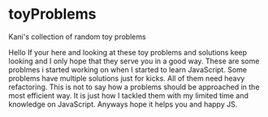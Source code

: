 # toyProblems
Kani's collection of random toy problems

Hello
If your here and looking at these toy problems and solutions keep looking and I only hope that they serve you in a good way.
These are some problmes i started working on when I started to learn JavaScript.
Some problems have multiple solutions just for kicks.
All of them need heavy refactoring.
This is not to say how a problems should be approached in the most efficient way.
It is just how I tackled them with my limited time and knowledge on JavaScript.
Anyways hope it helps you and happy JS. 
